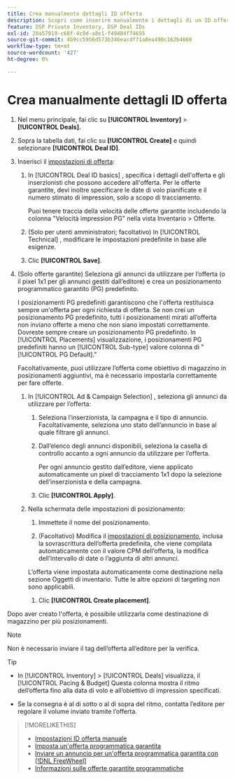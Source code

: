 ```yaml
---
title: Crea manualmente dettagli ID offerta
description: Scopri come inserire manualmente i dettagli di un ID offerta.
feature: DSP Private Inventory, DSP Deal IDs
exl-id: 20a57919-c68f-4c9d-a8e1-f49484f74655
source-git-commit: 4b9cc5956d573b346eacdf71a8ea490c162b4660
workflow-type: tm+mt
source-wordcount: '427'
ht-degree: 0%

---
```


# Crea manualmente dettagli ID offerta

1. Nel menu principale, fai clic su **[!UICONTROL Inventory]** > **[!UICONTROL Deals].**

1. Sopra la tabella dati, fai clic su **[!UICONTROL Create]** e quindi selezionare **[!UICONTROL Deal ID]**.

1. Inserisci il [impostazioni di offerta](deal-id-settings.md):

   1. In [!UICONTROL Deal ID basics] , specifica i dettagli dell&#39;offerta e gli inserzionisti che possono accedere all&#39;offerta. Per le offerte garantite, devi inoltre specificare le date di volo pianificate e il numero stimato di impression, solo a scopo di tracciamento.

      Puoi tenere traccia della velocità delle offerte garantite includendo la colonna &quot;Velocità impression PG&quot; nella vista Inventario > Offerte.

   1. (Solo per utenti amministratori; facoltativo) In [!UICONTROL Technical] , modificare le impostazioni predefinite in base alle esigenze.

   1. Clic **[!UICONTROL Save]**.

1. (Solo offerte garantite) Seleziona gli annunci da utilizzare per l’offerta (o il pixel 1x1 per gli annunci gestiti dall’editore) e crea un posizionamento programmatico garantito (PG) predefinito.

   I posizionamenti PG predefiniti garantiscono che l&#39;offerta restituisca sempre un&#39;offerta per ogni richiesta di offerta. Se non crei un posizionamento PG predefinito, tutti i posizionamenti mirati all’offerta non inviano offerte a meno che non siano impostati correttamente. Dovreste sempre creare un posizionamento PG predefinito. In [!UICONTROL Placements] visualizzazione, i posizionamenti PG predefiniti hanno un [!UICONTROL Sub-type] valore colonna di &quot;[!UICONTROL PG Default].&quot;

   Facoltativamente, puoi utilizzare l’offerta come obiettivo di magazzino in posizionamenti aggiuntivi, ma è necessario impostarla correttamente per fare offerte.

   1. In [!UICONTROL Ad & Campaign Selection] , seleziona gli annunci da utilizzare per l’offerta:

      1. Seleziona l’inserzionista, la campagna e il tipo di annuncio. Facoltativamente, seleziona uno stato dell’annuncio in base al quale filtrare gli annunci.

      1. Dall’elenco degli annunci disponibili, seleziona la casella di controllo accanto a ogni annuncio da utilizzare per l’offerta.

         Per ogni annuncio gestito dall’editore, viene applicato automaticamente un pixel di tracciamento 1x1 dopo la selezione dell’inserzionista e della campagna.

      1. Clic **[!UICONTROL Apply]**.

   1. Nella schermata delle impostazioni di posizionamento:

      1. Immettete il nome del posizionamento.

      1. (Facoltativo) Modifica il [impostazioni di posizionamento](/help/dsp/campaign-management/placements/placement-settings.md), inclusa la sovrascrittura dell’offerta predefinita, che viene compilata automaticamente con il valore CPM dell’offerta, la modifica dell’intervallo di date o l’aggiunta di altri annunci.

      L’offerta viene impostata automaticamente come destinazione nella sezione Oggetti di inventario. Tutte le altre opzioni di targeting non sono applicabili.

      1. Clic **[!UICONTROL Create placement]**.

Dopo aver creato l&#39;offerta, è possibile utilizzarla come destinazione di magazzino per più posizionamenti.

>[!NOTE]
>
> Non è necessario inviare il tag dell’offerta all’editore per la verifica.

>[!TIP]
>
>* In [!UICONTROL Inventory] > [!UICONTROL Deals] visualizza, il [!UICONTROL Pacing & Budget] Questa colonna mostra il ritmo dell’offerta fino alla data di volo e all’obiettivo di impression specificati.
>
>* Se la consegna è al di sotto o al di sopra del ritmo, contatta l’editore per regolare il volume inviato tramite l’offerta.

>[!MORELIKETHIS]
>
>* [Impostazioni ID offerta manuale](deal-id-settings.md)
>* [Imposta un&#39;offerta programmatica garantita](programmatic-guaranteed-set-up.md)
>* [Inviare un annuncio per un&#39;offerta programmatica garantita con [!DNL FreeWheel]](freewheel-submit.md)
>* [Informazioni sulle offerte garantite programmatiche](programmatic-guaranteed-about.md)
<!-- >* [Specify Placements and Ads for a Private Deal](deal-id-attach-placements.md)-->
